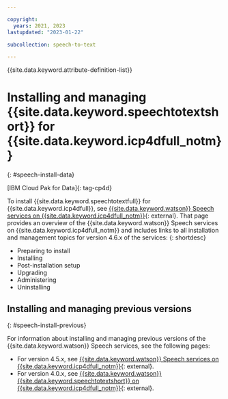```yaml
---

copyright:
  years: 2021, 2023
lastupdated: "2023-01-22"

subcollection: speech-to-text

---
```


{{site.data.keyword.attribute-definition-list}}

# Installing and managing {{site.data.keyword.speechtotextshort}} for {{site.data.keyword.icp4dfull_notm}}
{: #speech-install-data}

[IBM Cloud Pak for Data]{: tag-cp4d}

To install {{site.data.keyword.speechtotextfull}} for {{site.data.keyword.icp4dfull}}, see [{{site.data.keyword.watson}} Speech services on {{site.data.keyword.icp4dfull_notm}}](https://www.ibm.com/docs/en/cloud-paks/cp-data/4.6.x?topic=services-watson-speech){: external}. That page provides an overview of the {{site.data.keyword.watson}} Speech services on {{site.data.keyword.icp4dfull_notm}} and includes links to all installation and management topics for version 4.6.x of the services:
{: shortdesc}

-   Preparing to install
-   Installing
-   Post-installation setup
-   Upgrading
-   Administering
-   Uninstalling

## Installing and managing previous versions
{: #speech-install-previous}

For information about installing and managing previous versions of the {{site.data.keyword.watson}} Speech services, see the following pages:

-   For version 4.5.x, see [{{site.data.keyword.watson}} Speech services on {{site.data.keyword.icp4dfull_notm}}](https://www.ibm.com/docs/en/cloud-paks/cp-data/4.5.x?topic=services-watson-speech){: external}.
-   For version 4.0.x, see [{{site.data.keyword.watson}} {{site.data.keyword.speechtotextshort}} on {{site.data.keyword.icp4dfull_notm}}](https://www.ibm.com/docs/en/cloud-paks/cp-data/4.0?topic=services-watson-speech-text){: external}.
